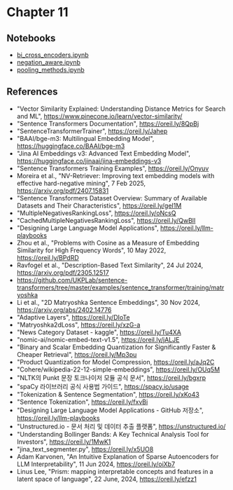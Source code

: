 # Chapter 11

## Notebooks

* [bi_cross_encoders.ipynb](https://colab.research.google.com/github/corazzon/designing-llm-apps/blob/main/Chapter11/bi_cross_encoders.ipynb)
* [negation_aware.ipynb](https://colab.research.google.com/github/corazzon/designing-llm-apps/blob/main/Chapter11/negation_aware.ipynb)
* [pooling_methods.ipynb](https://colab.research.google.com/github/corazzon/designing-llm-apps/blob/main/Chapter11/pooling_methods.ipynb)

## References 
* "Vector Similarity Explained: Understanding Distance Metrics for Search and ML", https://www.pinecone.io/learn/vector-similarity/
* "Sentence Transformers Documentation", https://oreil.ly/8QpBj
* "SentenceTransformerTrainer", https://oreil.ly/Jahep
* "BAAI/bge-m3: Multilingual Embedding Model", https://huggingface.co/BAAI/bge-m3
* "Jina AI Embeddings v3: Advanced Text Embedding Model", https://huggingface.co/jinaai/jina-embeddings-v3
* "Sentence Transformers Training Examples", https://oreil.ly/Onyuv
* Moreira et al., "NV-Retriever: Improving text embedding models with effective hard-negative mining", 7 Feb 2025, https://arxiv.org/pdf/2407.15831
* "Sentence Transformers Dataset Overview: Summary of Available Datasets and Their Characteristics", https://oreil.ly/geI1M
* "MultipleNegativesRankingLoss", https://oreil.ly/oNcsQ
* "CachedMultipleNegativesRankingLoss", https://oreil.ly/QwBlI
* "Designing Large Language Model Applications", https://oreil.ly/llm-playbooks
* Zhou et al., "Problems with Cosine as a Measure of Embedding Similarity for High Frequency Words", 10 May 2022, https://oreil.ly/BPdRD
* Ravfogel et al., "Description-Based Text Similarity", 24 Jul 2024, https://arxiv.org/pdf/2305.12517
* https://github.com/UKPLab/sentence-transformers/tree/master/examples/sentence_transformer/training/matryoshka
* Li et al., "2D Matryoshka Sentence Embeddings", 30 Nov 2024, https://arxiv.org/abs/2402.14776
* "Adaptive Layers", https://oreil.ly/DIoTe
* "Matryoshka2dLoss", https://oreil.ly/xzG-a
* "News Category Dataset - kaggle", https://oreil.ly/Tu4XA
* "nomic-ai/nomic-embed-text-v1.5", https://oreil.ly/jALJE
* "Binary and Scalar Embedding Quantization for Significantly Faster & Cheaper Retrieval", https://oreil.ly/Mp3pu
* "Product Quantization for Model Compression, https://oreil.ly/aJq2C
* "Cohere/wikipedia-22-12-simple-embeddings", https://oreil.ly/OUq5M
* "NLTK의 Punkt 문장 토크나이저 모듈 공식 문서", https://oreil.ly/bgxrp
* "spaCy 라이브러리 공식 사용법 가이드", https://spacy.io/usage
* "Tokenization & Sentence Segmentation", https://oreil.ly/xKo43
* "Sentence Tokenization", https://oreil.ly/fxvBi
* "Designing Large Language Model Applications - GitHub 저장소", https://oreil.ly/llm-playbooks
* "Unstructured.io - 문서 처리 및 데이터 추출 플랫폼", https://unstructured.io/
* "Understanding Bollinger Bands: A Key Technical Analysis Tool for Investors", https://oreil.ly/1MwK1
* "jina_text_segmenter.py", https://oreil.ly/x5UO8
* Adam Karvonen, "An Intuitive Explanation of Sparse Autoencoders for LLM Interpretability", 11 Jun 2024, https://oreil.ly/oiXb7
* Linus Lee, "Prism: mapping interpretable concepts and features in a latent space of language", 22 June, 2024, https://oreil.ly/efzz1
